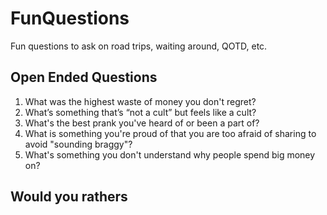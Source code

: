 # FunQuestions
Fun questions to ask on road trips, waiting around, QOTD, etc.

## Open Ended Questions

1. What was the highest waste of money you don't regret?
2. What’s something that’s “not a cult” but feels like a cult?
3. What's the best prank you've heard of or been a part of?
4. What is something you're proud of that you are too afraid of sharing to avoid "sounding braggy"?
5. What's something you don't understand why people spend big money on?

## Would you rathers

